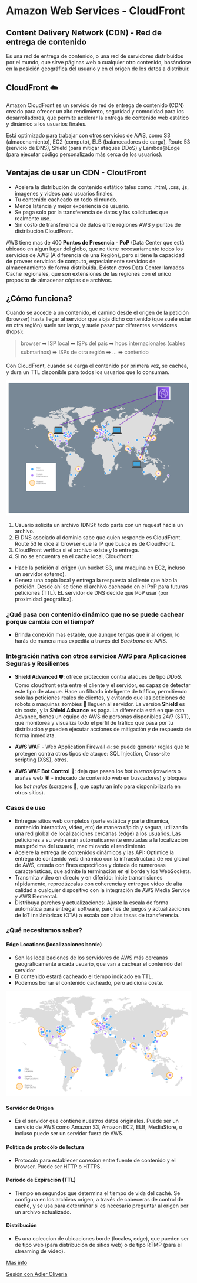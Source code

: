 # Amazon Web Services - CloudFront

## Content Delivery Network (CDN) - Red de entrega de contenido
Es una red de entrega de contenido, o una red de servidores distribuidos por el mundo, que sirve páginas web o cualquier otro contenido, basándose en la posición geográfica del usuario y en el origen de los datos a distribuir.

## CloudFront ☁️
Amazon CloudFront es un servicio de red de entrega de contenido (CDN) creado para ofrecer un alto rendimiento, seguridad y comodidad para los desarrolladores, que permite acelerar la entrega de contenido web estático y dinámico a los usuarios finales.

Está optimizado para trabajar con otros servicios de AWS, como S3 (almacenamiento), EC2 (computo), ELB (balanceadores de carga), Route 53 (servicio de DNS), Shield (para mitigar ataques DDoS) y Lambda@Edge (para ejecutar código personalizado más cerca de los usuarios).

## Ventajas de usar un CDN - CloutFront
- Acelera la distribución de contenido estático tales como: .html, .css, .js, imagenes y videos para usuarios finales.
- Tu contenido cacheado en todo el mundo.
- Menos latencia y mejor experiencia de usuario.
- Se paga solo por la transferencia de datos y las solicitudes que realmente use.
- Sin costo de transferencia de datos entre regiones AWS y puntos de distribución CloudFront.

AWS tiene mas de 400 **Puntos de Presencia** - **PoP** (Data Center que está ubicado en algun lugar del globo, que no tiene necesariamente todos los servicios de AWS (A diferencia de una Región), pero si tiene la capacidad de proveer servicios de computo, especialmente servicios de almacenamiento de forma distribuida. Existen otros Data Center llamados Cache regionales, que son extensiones de las regiones con el unico proposito de almacenar cópias de archivos.

## ¿Cómo funciona?
Cuando se accede a un contenido, el camino desde el origen de la petición (browser) hasta llegar al servidor que aloja dicho contenido (que suele estar en otra región) suele ser largo, y suele pasar por diferentes servidores (hops):
  
>browser ➡️ ISP local ➡️ ISPs del país ➡️ hops internacionales (cables submarinos) ➡️ ISPs de otra región ➡️ ... ➡️ contenido
  
Con CloudFront, cuando se carga el contenido por primera vez, se cachea, y dura un TTL disponible para todos los usuarios que lo consuman.

![Alt Text](https://github.com/karpalypy/tech-share/blob/main/aws-cloudfront/flujo-entrega-contenido.png)

1. Usuario solicita un archivo (DNS): todo parte con un request hacia un archivo. 
2. El DNS asociado al dominio sabe que quien responde es CloudFront. Route 53 le dice al browser que la IP que busca es de CloudFront. 
3. CloudFront verifica si el archivo existe y lo entrega.
4. Si no se encuentra en el cache local, Cloudfront:
  -  Hace la petición al origen (un bucket S3, una maquina en EC2, incluso un servidor externo).
  -  Genera una copia local y entrega la respuesta al cliente que hizo la petición. Desde ahí se tiene el archivo cacheado en el PoP para futuras peticiones (TTL). EL servidor de DNS decide que PoP usar (por proximidad geográfica).

  
### ¿Qué pasa con contenido dinámico que no se puede cachear porque cambia con el tiempo?
- Brinda conexión mas estable, que aunque tengas que ir al origen, lo harás de manera mas expedita a través del *Backbone* de AWS.

### Integración nativa con otros servicios AWS para Aplicaciones Seguras y Resilientes

- **Shield Advanced** 🛡️: ofrece protección contra ataques de tipo *DDoS*. Como cloudfront está entre el cliente y el servidor, es capaz de detectar este tipo de ataque. Hace un filtrado inteligente de tráfico, permitiendo solo las peticiones reales de clientes, y evitando que las peticiones de robots o maquinas zombies 🧟 lleguen al servidor. La versión **Shield** es sin costo, y la **Shield Advance** es paga. La diferencia está en que con Advance, tienes un equipo de AWS de personas disponibles 24/7 (SRT), que monitorea y visualiza todo el perfil de tráfico que pasa por tu distribución y pueden ejecutar acciones de mitigación y de respuesta de forma inmediata.

- **AWS WAF**  - Web Application Firewall 🔥: se puede generar reglas que te protegen contra otros tipos de ataque: SQL Injection, Cross-site scripting (XSS), otros.     

-  **AWS WAF Bot Control** 🤖: deja que pasen los *bot buenos* (crawlers o arañas web 🕷️ - indexado de contenido web en buscadores) y bloquea los *bot malos* (scrapers 🧛, que capturan info para disponibilizarla en otros sitios). 


### Casos de uso

- Entregue sitios web completos (parte estática y parte dinamica, contenido interactivo, video, etc) de manera rápida y segura, utilizando una red global de localizaciones cercanas (edge) a los usuarios. Las peticiones a su web serán automaticamente enrutadas a la localización mas próxima del usuario, maximizando el rendimiento.
- Acelere la entrega de contenidos dinámicos y las API: Optimice la entrega de contenido web dinámico con la infraestructura de red global de AWS, creada con fines específicos y dotada de numerosas características, que admite la terminación en el borde y los WebSockets.
- Transmita video en directo y en diferido: Inicie transmisiones rápidamente, reprodúzcalas con coherencia y entregue vídeo de alta calidad a cualquier dispositivo con la integración de AWS Media Service y AWS Elemental.
- Distribuya parches y actualizaciones: Ajuste la escala de forma automática para entregar software, parches de juegos y actualizaciones de IoT inalámbricas (OTA) a escala con altas tasas de transferencia.

### ¿Qué necesitamos saber?

#### Edge Locations (localizaciones borde)
- Son las localizaciones de los servidores de AWS más cercanas geográficamente a cada usuario, que van a cachear el contenido del servidor
- El contenido estará cacheado el tiempo indicado en TTL.
- Podemos borrar el contenido cacheado, pero adiciona coste.

![Alt Text](https://github.com/karpalypy/tech-share/blob/main/aws-cloudfront/red-global-cloudfront.png)


#### Servidor de Origen
- Es el servidor que contiene nuestros datos originales. Puede ser un servicio de AWS como Amazon S3, Amazon EC2, ELB, MediaStore, o incluso puede ser un servidor fuera de AWS.

#### Política de protocólo de lectura
- Protocolo para establecer conexion entre fuente de contenido y el browser. Puede ser HTTP o HTTPS.

#### Periodo de Expiración (TTL)
- Tiempo en segundos que determina el tiempo de vida del caché. Se configura en los archivos origen, a través de cabeceras de control de cache, y se usa para determinar si es necesario preguntar al origen por un archivo actualizado.

#### Distribución
- Es una coleccion de ubicaciones borde (locales, edge), que pueden ser de tipo web (para distribución de sitios web) o de tipo RTMP (para el streaming de video).

[Mas info](https://aws.amazon.com/es/cloudfront/features/?whats-new-cloudfront.sort-by=item.additionalFields.postDateTime&whats-new-cloudfront.sort-order=desc)

[Sesión con Adler Oliveria](https://www.youtube.com/watch?v=eY80b-aC3WU)


